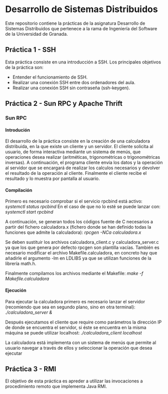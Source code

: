 # Desarrollo de Sistemas Distribuidos
Este repositorio contiene la prácticas de la asignatura Desarrollo de Sistemas Distribuidos que pertenece a la rama de Ingeniería del Software de la Universidad de Granada.

## Práctica 1 - SSH
Esta práctica consiste en una introducción a SSH. Los principales objetivos de la práctica son:
- Entender el funcionamiento de SSH.
- Realizar una conexión SSH entre dos ordenadores del aula.
- Realizar una conexión SSH sin contraseña (ssh-keygen).

## Práctica 2 - Sun RPC y Apache Thrift
### Sun RPC
#### Introdución
El desarrollo de la práctica consiste en la creación de una calculadora distribuida, en la que existe un cliente y un servidor. El cliente solicita al usuario, de forma interactiva mediante un sistema de menús, que operaciones desea realizar (aritméticas, trigonométricas o trigonométricas inversas). A continuación, el programa cliente envía los datos y la operación al servidor que se encargará de realizar los calculos necesarios y devolver el resultado de la operación al cliente. Finalmente el cliente recibe el resultado y lo muestra por pantalla al usuario.

#### Compilación
Primero es necesario comprobar si el servicio rpcbind está activo:
*systemctl status rpcbind*
En el caso de que no lo esté se puede lanzar con:
*systemctl start rpcbind*

A continuación, se generan todos los códigos fuente de C necesarios a partir del fichero calculadora.x (fichero donde se han definido todas la funciones que admite la calculadora):
*rpcgen -NCa calculadora.x*

Se deben sustituir los archivos calculadora_client.c y calculadora_server.c ya que los que genera por defecto rpcgen son plantilla vacías.
También es necesario modificar el archivo Makefile.calculadora, en concreto hay que añadirle el argumento -lm en LDLIBS ya que se utilizan funciones de la librería math.h.

Finalmente compilamos los archivos mediante el Makefile:
*make -f Makefile.calculadora*

#### Ejecución
Para ejecutar la calculadora primero es necesario lanzar el servidor (recomiendo que sea en segundo plano, sino en otra terminal):
*./calculadora_server &*

Después ejecutamos el cliente que require como parámetros la dirección IP de donde se encuentra el servidor, si éste se encuentra en la misma máquina se puede utilizar localhost:
*./calculadora_client localhost*

La calculadora está implementa con un sistema de menús que permite al usuario navegar a través de ellos y seleccionar la operación que desea ejecutar

## Práctica 3 - RMI
El objetivo de esta práctica es apreder a utilizar las invocaciones a procedimiento remoto que implementa Java RMI.
